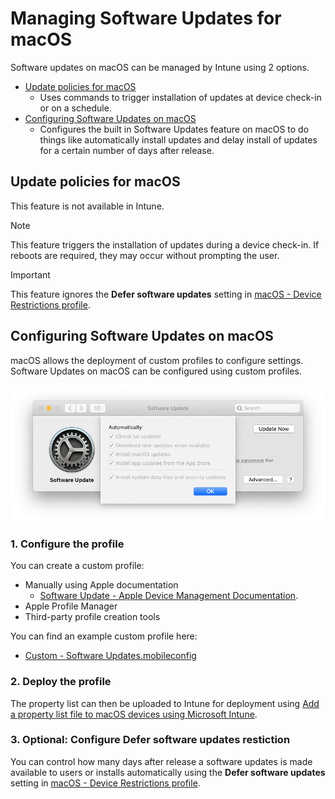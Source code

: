 # Managing Software Updates for macOS

Software updates on macOS can be managed by Intune using 2 options.

 - [Update policies for macOS](#Update-policies-for-macOS)
   - Uses commands to trigger installation of updates at device check-in or on a schedule.
 - [Configuring Software Updates on macOS](#Configuring-Software-Updates-on-macOS)
   - Configures the built in Software Updates feature on macOS to do things like automatically install updates and delay install of updates for a certain number of days after release.
   
## Update policies for macOS
This feature is not available in Intune.

> [!NOTE]
> This feature triggers the installation of updates during a device check-in. If reboots are required, they may occur without prompting the user. 

> [!IMPORTANT]
> This feature ignores the **Defer software updates** setting in [macOS - Device Restrictions profile](https://docs.microsoft.com/en-us/mem/intune/configuration/device-restrictions-macos#settings-apply-to-user-approved-device-enrollment-automated-device-enrollment-supervised).
   
## Configuring Software Updates on macOS
macOS allows the deployment of custom profiles to configure settings. Software Updates on macOS can be configured using custom profiles. 

   ![Software Updates in macOS - Configurfation](media/SoftwareUpdates-Config.png)

### 1. Configure the profile
You can create a custom profile:
 - Manually using Apple documentation
   - [Software Update - Apple Device Management Documentation](https://developer.apple.com/documentation/devicemanagement/softwareupdate).
 - Apple Profile Manager
 - Third-party profile creation tools
 
 You can find an example custom profile here:
 - [Custom - Software Updates.mobileconfig](Example)

### 2. Deploy the profile
The property list can then be uploaded to Intune for deployment using [Add a property list file to macOS devices using Microsoft Intune](https://docs.microsoft.com/en-us/mem/intune/configuration/preference-file-settings-macos). 

### 3. Optional: Configure Defer software updates restiction
You can control how many days after release a software updates is made available to users or installs automatically using the **Defer software updates** setting in [macOS - Device Restrictions profile](https://docs.microsoft.com/en-us/mem/intune/configuration/device-restrictions-macos#settings-apply-to-user-approved-device-enrollment-automated-device-enrollment-supervised).
